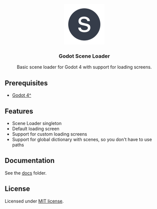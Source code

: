 <div align="center">
  <img height=128 src="./docs/assets/icon.svg" alt="Project icon" />
  <h3>Godot Scene Loader</h3>
  <p />
  <p>Basic scene loader for Godot 4 with support for loading screens.</p>
</div>

## Prerequisites

- [Godot 4^](https://godotengine.org/download)

## Features

-   Scene Loader singleton
-   Default loading screen
-   Support for custom loading screens
-   Support for global dictionary with scenes, so you don't have to use paths

## Documentation

See the [docs](./docs/) folder.

## License

Licensed under [MIT license](./LICENSE).
